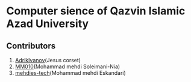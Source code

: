# Computer sience of **Qazvin Islamic Azad University**
## Contributors
1. [AdrikIvanov](https://github.com/AdrikIvanov)(Jesus corset)
2. [MM010](https://github.com/MM010)(Mohammad mehdi Soleimani-Nia)
3. [mehdies-tech](https://github.com/mehdies-tech)(Mohammad mehdi Eskandari)
